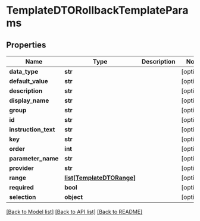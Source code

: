 # TemplateDTORollbackTemplateParams

## Properties
Name | Type | Description | Notes
------------ | ------------- | ------------- | -------------
**data_type** | **str** |  | [optional] 
**default_value** | **str** |  | [optional] 
**description** | **str** |  | [optional] 
**display_name** | **str** |  | [optional] 
**group** | **str** |  | [optional] 
**id** | **str** |  | [optional] 
**instruction_text** | **str** |  | [optional] 
**key** | **str** |  | [optional] 
**order** | **int** |  | [optional] 
**parameter_name** | **str** |  | [optional] 
**provider** | **str** |  | [optional] 
**range** | [**list[TemplateDTORange]**](TemplateDTORange.md) |  | [optional] 
**required** | **bool** |  | [optional] 
**selection** | **object** |  | [optional] 

[[Back to Model list]](../README.md#documentation-for-models) [[Back to API list]](../README.md#documentation-for-api-endpoints) [[Back to README]](../README.md)


